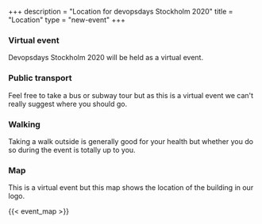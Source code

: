 +++
description = "Location for devopsdays Stockholm 2020"
title = "Location"
type = "new-event"
+++
### Virtual event

Devopsdays Stockholm 2020 will be held as a virtual event.

### Public transport

Feel free to take a bus or subway tour but as this is a virtual event
we can't really suggest where you should go.

### Walking

Taking a walk outside is generally good for your health but whether
you do so during the event is totally up to you.

### Map
This is a virtual event but this map shows the location of the building in our logo.
<!-- Uncomment this only if you have set the coordinates for your location in the config yaml. Get Latitude and Longitude of a Point: http://itouchmap.com/latlong.html -->
{{< event_map >}}